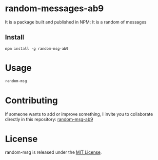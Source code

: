 # random-messages-ab9

It is a package built and published in NPM; It is a random of messages

## Install

```npm
npm install -g random-msg-ab9
```

# Usage

```bash
random-msg
```

# Contributing

If someone wants to add or improve something, I invite you to collaborate directly in this repository: [random-msg-ab9](git@github.com:AngeloB9/random_messages.git)

# License

random-msg is released under the [MIT License](https://opensource.org/licenses/MIT).
